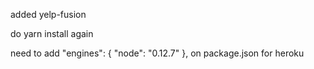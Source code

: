 added yelp-fusion 

do yarn install again

need to add 
"engines": {
		"node": "0.12.7"
	}, 
on package.json for heroku